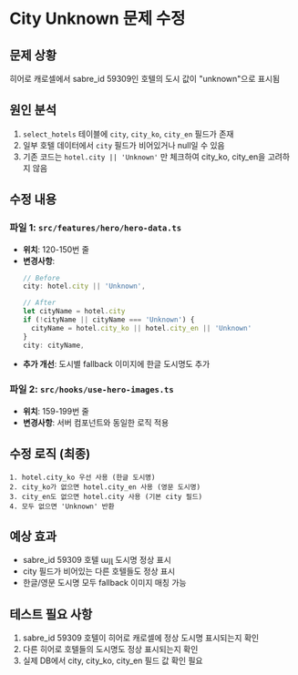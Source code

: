 # City Unknown 문제 수정

## 문제 상황
히어로 캐로셀에서 sabre_id 59309인 호텔의 도시 값이 "unknown"으로 표시됨

## 원인 분석
1. `select_hotels` 테이블에 `city`, `city_ko`, `city_en` 필드가 존재
2. 일부 호텔 데이터에서 `city` 필드가 비어있거나 null일 수 있음
3. 기존 코드는 `hotel.city || 'Unknown'` 만 체크하여 city_ko, city_en을 고려하지 않음

## 수정 내용

### 파일 1: `src/features/hero/hero-data.ts`
- **위치**: 120-150번 줄
- **변경사항**:
  ```typescript
  // Before
  city: hotel.city || 'Unknown',
  
  // After
  let cityName = hotel.city
  if (!cityName || cityName === 'Unknown') {
    cityName = hotel.city_ko || hotel.city_en || 'Unknown'
  }
  city: cityName,
  ```
- **추가 개선**: 도시별 fallback 이미지에 한글 도시명도 추가

### 파일 2: `src/hooks/use-hero-images.ts`
- **위치**: 159-199번 줄
- **변경사항**: 서버 컴포넌트와 동일한 로직 적용

## 수정 로직 (최종)
```
1. hotel.city_ko 우선 사용 (한글 도시명)
2. city_ko가 없으면 hotel.city_en 사용 (영문 도시명)
3. city_en도 없으면 hotel.city 사용 (기본 city 필드)
4. 모두 없으면 'Unknown' 반환
```

## 예상 효과
- sabre_id 59309 호텔 այլ 도시명 정상 표시
- city 필드가 비어있는 다른 호텔들도 정상 표시
- 한글/영문 도시명 모두 fallback 이미지 매칭 가능

## 테스트 필요 사항
1. sabre_id 59309 호텔이 히어로 캐로셀에 정상 도시명 표시되는지 확인
2. 다른 히어로 호텔들의 도시명도 정상 표시되는지 확인
3. 실제 DB에서 city, city_ko, city_en 필드 값 확인 필요
